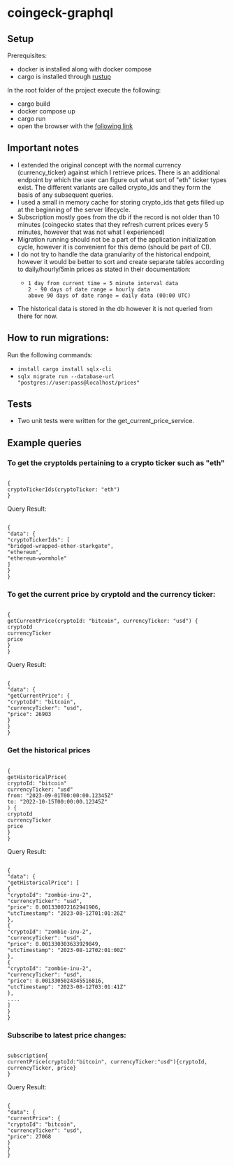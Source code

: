 # coingeck-graphql

## Setup

Prerequisites:

- docker is installed along with docker compose
- cargo is installed through [rustup](https://rustup.rs/)

In the root folder of the project execute the following:

- cargo build
- docker compose up
- cargo run
- open the browser with the [following link](http://localhost:8000/)

## Important notes

- I extended the original concept with the normal currency (currency_ticker) against which I retrieve prices. There is an additional endpoint by which the user can figure out what sort of "eth" ticker types exist. The different variants are called crypto_ids and they form the basis of any subsequent queries.
- I used a small in memory cache for storing crypto_ids that gets filled up at the beginning of the server lifecycle.
- Subscription mostly goes from the db if the record is not older than 10 minutes (coingecko states that they refresh current prices every 5 minutes, however that was not what I experienced)
- Migration running should not be a part of the application initialization cycle, however it is convenient for this demo (should be part of CI).
- I do not try to handle the data granularity of the historical endpoint, however it would be better to sort and create separate tables according to daily/hourly/5min prices as stated in their documentation:
  - ```
    1 day from current time = 5 minute interval data
    2 - 90 days of date range = hourly data
    above 90 days of date range = daily data (00:00 UTC)
    ```
- The historical data is stored in the db however it is not queried from there for now.

## How to run migrations:

Run the following commands:

- `install cargo install sqlx-cli`
- `sqlx migrate run --database-url "postgres://user:pass@localhost/prices"`

## Tests

- Two unit tests were written for the get_current_price_service.

## Example queries

### To get the cryptoIds pertaining to a crypto ticker such as "eth"

```

{
cryptoTickerIds(cryptoTicker: "eth")
}

```

Query Result:

```

{
"data": {
"cryptoTickerIds": [
"bridged-wrapped-ether-starkgate",
"ethereum",
"ethereum-wormhole"
]
}
}

```

### To get the current price by cryptoId and the currency ticker:

```

{
getCurrentPrice(cryptoId: "bitcoin", currencyTicker: "usd") {
cryptoId
currencyTicker
price
}
}

```

Query Result:

```

{
"data": {
"getCurrentPrice": {
"cryptoId": "bitcoin",
"currencyTicker": "usd",
"price": 26903
}
}
}

```

### Get the historical prices

```

{
getHistoricalPrice(
cryptoId: "bitcoin"
currencyTicker: "usd"
from: "2023-09-01T00:00:00.12345Z"
to: "2022-10-15T00:00:00.12345Z"
) {
cryptoId
currencyTicker
price
}
}

```

Query Result:

```

{
"data": {
"getHistoricalPrice": [
{
"cryptoId": "zombie-inu-2",
"currencyTicker": "usd",
"price": 0.001330072162941906,
"utcTimestamp": "2023-08-12T01:01:26Z"
},
{
"cryptoId": "zombie-inu-2",
"currencyTicker": "usd",
"price": 0.001330303633929849,
"utcTimestamp": "2023-08-12T02:01:00Z"
},
{
"cryptoId": "zombie-inu-2",
"currencyTicker": "usd",
"price": 0.0013305024345516816,
"utcTimestamp": "2023-08-12T03:01:41Z"
},
....
]
}
}

```

### Subscribe to latest price changes:

```

subscription{
currentPrice(cryptoId:"bitcoin", currencyTicker:"usd"){cryptoId, currencyTicker, price}
}

```

Query Result:

```

{
"data": {
"currentPrice": {
"cryptoId": "bitcoin",
"currencyTicker": "usd",
"price": 27068
}
}
}

```

```

```
